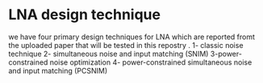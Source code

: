 # LNA design technique 
we have four primary design techniques for LNA which are reported fromt the uploaded paper that will be tested in this repostry .
1- classic noise technique 
2- simultaneous noise and input matching (SNIM)
3-power-constrained noise optimization
4- power-constrained simultaneous noise and input matching (PCSNIM)
